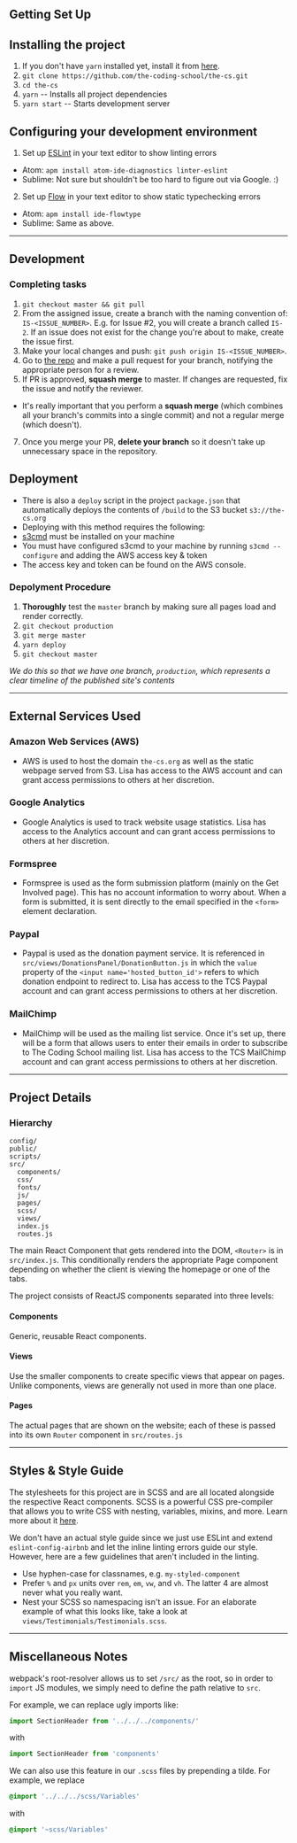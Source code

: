 ## Getting Set Up

## Installing the project
1. If you don't have `yarn` installed yet, install it from [here](https://yarnpkg.com/en/).
2. `git clone https://github.com/the-coding-school/the-cs.git`
3. `cd the-cs`
4. `yarn` -- Installs all project dependencies
5. `yarn start` -- Starts development server

## Configuring your development environment
1. Set up [ESLint](https://eslint.org/) in your text editor to show linting errors
  * Atom: `apm install atom-ide-diagnostics linter-eslint`
  * Sublime: Not sure but shouldn't be too hard to figure out via Google. :)
2. Set up [Flow](https://flow.org/en/) in your text editor to show static typechecking errors
  * Atom: `apm install ide-flowtype`
  * Sublime: Same as above.

---

## Development

### Completing tasks
1. `git checkout master && git pull`
2. From the assigned issue, create a branch with the naming convention of: `IS-<ISSUE_NUMBER>`. E.g. for Issue #2, you will create a branch called `IS-2`. If an issue does not exist for the change you're about to make, create the issue first.
3. Make your local changes and push: `git push origin IS-<ISSUE_NUMBER>`.
4. Go to [the repo](https://www.github.com/the-codinig-school/the-cs) and make a pull request for your branch, notifying the appropriate person for a review.
6. If PR is approved, **squash merge** to master. If changes are requested, fix the issue and notify the reviewer.
  - It's really important that you perform a **squash merge** (which combines all your branch's commits into a single commit) and not a regular merge (which doesn't).
7. Once you merge your PR, **delete your branch** so it doesn't take up unnecessary space in the repository.

## Deployment

* There is also a `deploy` script in the project `package.json` that automatically deploys the contents of `/build` to the S3 bucket `s3://the-cs.org`
* Deploying with this method requires the following:
 * [s3cmd](http://s3tools.org/) must be installed on your machine
 * You must have configured s3cmd to your machine by running `s3cmd --configure` and adding the AWS access key & token
  * The access key and token can be found on the AWS console.

### Depolyment Procedure
1. **Thoroughly** test the `master` branch by making sure all pages load and render correctly.
2. `git checkout production`
3. `git merge master`
4. `yarn deploy`
5. `git checkout master`

*We do this so that we have one branch, `production`, which represents a clear timeline of the published site's contents*

---

## External Services Used

### Amazon Web Services (AWS)
* AWS is used to host the domain `the-cs.org` as well as the static webpage served from S3. Lisa has access to the AWS account and can grant access permissions to others at her discretion.

### Google Analytics
* Google Analytics is used to track website usage statistics. Lisa has access to the Analytics account and can grant access permissions to others at her discretion.

### Formspree
* Formspree is used as the form submission platform (mainly on the Get Involved page). This has no account information to worry about. When a form is submitted, it is sent directly to the email specified in the `<form>` element declaration.

### Paypal
* Paypal is used as the donation payment service. It is referenced in `src/views/DonationsPanel/DonationButton.js` in which the `value` property of the `<input name='hosted_button_id'>` refers to which donation endpoint to redirect to. Lisa has access to the TCS Paypal account and can grant access permissions to others at her discretion.

### MailChimp
* MailChimp will be used as the mailing list service. Once it's set up, there will be a form that allows users to enter their emails in order to subscribe to The Coding School mailing list. Lisa has access to the TCS MailChimp account and can grant access permissions to others at her discretion.

---

## Project Details

### Hierarchy

```
config/
public/
scripts/
src/
  components/
  css/
  fonts/
  js/
  pages/
  scss/
  views/
  index.js
  routes.js

```

The main React Component that gets rendered into the DOM, `<Router>` is in `src/index.js`. This conditionally renders the appropriate Page component depending on whether the client is viewing the homepage or one of the tabs.

The project consists of ReactJS components separated into three levels:
#### Components
Generic, reusable React components.

#### Views
Use the smaller components to create specific views that appear on pages. Unlike components, views are generally not used in more than one place.

#### Pages
The actual pages that are shown on the website; each of these is passed into its own `Router` component in `src/routes.js`

---

## Styles & Style Guide
The stylesheets for this project are in SCSS and are all located alongside the respective React components. SCSS is a powerful CSS pre-compiler that allows you to write CSS with nesting, variables, mixins, and more. Learn more about it [here](http://sass-lang.com/).

We don't have an actual style guide since we just use ESLint and extend `eslint-config-airbnb` and let the inline linting errors guide our style. However, here are a few guidelines that aren't included in the linting.
* Use hyphen-case for classnames, e.g. `my-styled-component`
* Prefer `%` and `px` units over `rem`, `em`, `vw`, and `vh`. The latter 4 are almost never what you really want.
* Nest your SCSS so namespacing isn't an issue. For an elaborate example of what this looks like, take a look at `views/Testimonials/Testimonials.scss`.

---

## Miscellaneous Notes

webpack's root-resolver allows us to set `/src/` as the root, so in order to `import` JS modules, we simply need to define the path relative to `src`.

For example, we can replace ugly imports like:
```js
import SectionHeader from '../../../components/'
```
with
```js
import SectionHeader from 'components'
```

We can also use this feature in our `.scss` files by prepending a tilde. For example, we replace
```scss
@import '../../../scss/Variables'
```
with
```scss
@import '~scss/Variables'
```
